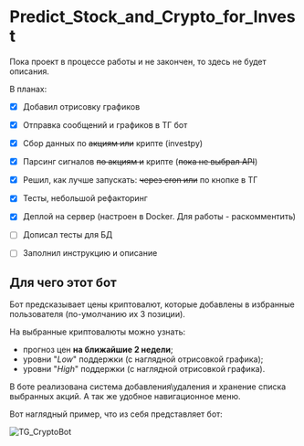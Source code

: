 # Predict_Stock_and_Crypto_for_Invest

Пока проект в процессе работы и не закончен, то здесь не будет описания.

В планах:
 - [x] Добавил отрисовку графиков
 - [x] Отправка сообщений и графиков в ТГ бот
 - [x] Сбор данных по ~~акциям или~~ крипте (investpy)
 - [x] Парсинг сигналов ~~по акциям и~~ крипте (~~пока не выбрал API~~)
 - [x] Решил, как лучше запускать: ~~через cron или~~ по кнопке в ТГ
 - [x] Тесты, небольшой рефакторинг
 - [x] Деплой на сервер (настроен в Docker. Для работы - раскомментить)
 - [ ] Дописал тесты для БД
 - [ ] Заполнил инструкцию и описание


 ## Для чего этот бот

 Бот предсказывает цены криптовалют, которые добавлены в избранные пользователя (по-умолчанию их 3 позиции).

 На выбранные криптовалюты можно узнать:
 - прогноз цен **на ближайшие 2 недели**;
 - уровни "*Low*" поддержки (с наглядной отрисовкой графика);
 - уровни "*High*" поддержки (с наглядной отрисовкой графика).

 В боте реализована система добавления\удаления и хранение списка выбранных акций. А так же удобное навигационное меню.

 Вот наглядный пример, что из себя представляет бот:

![TG_CryptoBot](_assets/TG-BOT.gif)